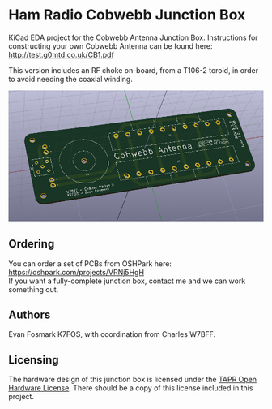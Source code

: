 # Ham Radio Cobwebb Junction Box
KiCad EDA project for the Cobwebb Antenna Junction Box. Instructions for
constructing your own Cobwebb Antenna can be found here: http://test.g0mtd.co.uk/CB1.pdf

This version includes an RF choke on-board, from a T106-2 toroid, in order to
avoid needing the coaxial winding.

![Cobwebb junction board](https://raw.githubusercontent.com/efosmark/cobwebb-junction-box/master/images/render-brd-2.png)

## Ordering
You can order a set of PCBs from OSHPark here: https://oshpark.com/projects/VRNj5HgH  
If you want a fully-complete junction box, contact me and we can work something out.

## Authors
Evan Fosmark K7FOS, with coordination from Charles W7BFF.

## Licensing
The hardware design of this junction box is licensed under the
[TAPR Open Hardware License](http://www.tapr.org/ohl.html). There should be
a copy of this license included in this project.
